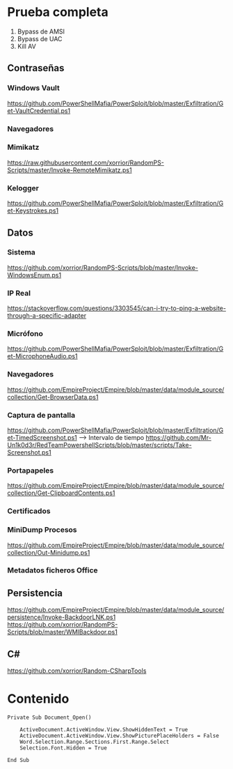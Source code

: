 # Prueba completa
1. Bypass de AMSI
2. Bypass de UAC
3. Kill AV

## Contraseñas
### Windows Vault
https://github.com/PowerShellMafia/PowerSploit/blob/master/Exfiltration/Get-VaultCredential.ps1
### Navegadores

### Mimikatz
https://raw.githubusercontent.com/xorrior/RandomPS-Scripts/master/Invoke-RemoteMimikatz.ps1
### Kelogger
https://github.com/PowerShellMafia/PowerSploit/blob/master/Exfiltration/Get-Keystrokes.ps1

## Datos
### Sistema
https://github.com/xorrior/RandomPS-Scripts/blob/master/Invoke-WindowsEnum.ps1
### IP Real
https://stackoverflow.com/questions/3303545/can-i-try-to-ping-a-website-through-a-specific-adapter
### Micrófono
https://github.com/PowerShellMafia/PowerSploit/blob/master/Exfiltration/Get-MicrophoneAudio.ps1
### Navegadores
https://github.com/EmpireProject/Empire/blob/master/data/module_source/collection/Get-BrowserData.ps1
### Captura de pantalla
https://github.com/PowerShellMafia/PowerSploit/blob/master/Exfiltration/Get-TimedScreenshot.ps1 --> Intervalo de tiempo
https://github.com/Mr-Un1k0d3r/RedTeamPowershellScripts/blob/master/scripts/Take-Screenshot.ps1
### Portapapeles
https://github.com/EmpireProject/Empire/blob/master/data/module_source/collection/Get-ClipboardContents.ps1
### Certificados

### MiniDump Procesos
https://github.com/EmpireProject/Empire/blob/master/data/module_source/collection/Out-Minidump.ps1

### Metadatos ficheros Office

## Persistencia
https://github.com/EmpireProject/Empire/blob/master/data/module_source/persistence/Invoke-BackdoorLNK.ps1
https://github.com/xorrior/RandomPS-Scripts/blob/master/WMIBackdoor.ps1



## C#
https://github.com/xorrior/Random-CSharpTools


# Contenido
``` VBA
Private Sub Document_Open()

    ActiveDocument.ActiveWindow.View.ShowHiddenText = True
    ActiveDocument.ActiveWindow.View.ShowPicturePlaceHolders = False
    Word.Selection.Range.Sections.First.Range.Select
    Selection.Font.Hidden = True

End Sub
```
